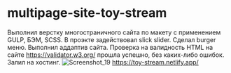 ﻿# multipage-site-toy-stream
Выполнил верстку многостраничного сайта по макету с применением GULP, БЭМ, SCSS. 
В проэкте задействовал slick slider. 
Сделал burger меню. 
Выполнил аддаптив сайта. 
Проверка на валидность HTML на сайте https://validator.w3.org/ прошла успешно, без каких-либо ошибок.
Залил на хостинг.
![[Screenshot_19](https://toy-stream.netlify.app/)](https://user-images.githubusercontent.com/119508598/207017562-3afcb9b7-c022-4504-947c-4cf45029452d.png)
https://toy-stream.netlify.app/
